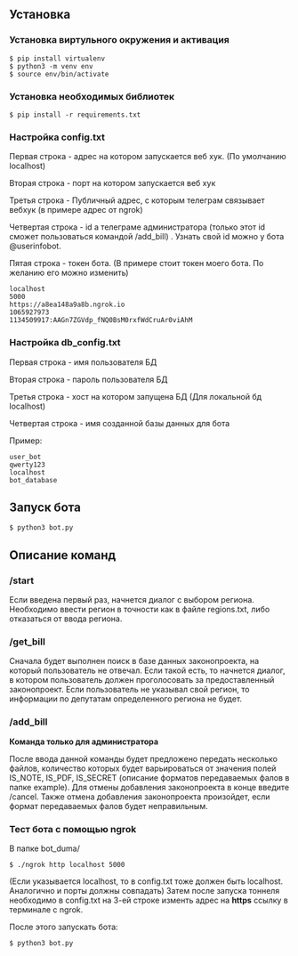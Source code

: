 ## Установка

### Установка виртульного окружения и активация

```commandline
$ pip install virtualenv
$ python3 -m venv env
$ source env/bin/activate
```

### Установка необходимых библиотек

```commandline
$ pip install -r requirements.txt
```

### Настройка config.txt

Первая строка - адрес на котором запускается веб хук. (По умолчанию localhost)

Вторая строка - порт на котором запускается веб хук

Третья строка - Публичный адрес, с которым телеграм связывает вебхук (в примере адрес от ngrok)

Четвертая строка - id а телеграме администратора (только этот id сможет пользоваться командой /add_bill) 
. Узнать свой id можно у бота @userinfobot.

Пятая строка - токен бота. (В примере стоит токен моего бота. По желанию его можно изменить)

```text
localhost
5000
https://a8ea148a9a8b.ngrok.io
1065927973
1134509917:AAGn7ZGVdp_fNQ0BsM0rxfWdCruAr0viAhM

```


### Настройка db_config.txt

Первая строка - имя пользователя БД

Вторая строка - пароль пользователя БД

Третья строка - хост на котором запущена БД (Для локальной бд localhost)

Четвертая строка - имя созданной базы данных для бота

Пример:

```text
user_bot
qwerty123
localhost
bot_database
```

## Запуск бота

```commandline
$ python3 bot.py
```

## Описание команд

### /start
Если введена первый раз, начнется диалог с выбором региона. Необходимо ввести регион в точности как в файле regions.txt, либо отказаться от ввода региона.
 
### /get_bill
Сначала будет выполнен поиск в базе данных законопроекта, на который пользователь не отвечал. Если такой есть, то
начнется диалог, в котором пользователь должен проголосовать за предоставленный законопроект. Если 
пользователь не указывал свой регион, то информации по депутатам определенного региона не будет.

### /add_bill

__Команда только для администратора__

После ввода данной команды будет предложено передать несколько файлов, количество которых будет варьироваться от значения 
полей IS_NOTE, IS_PDF, IS_SECRET (описание форматов передаваемых фалов в папке example).
Для отмены добавления законопроекта в конце введите /cancel. Также отмена добавления законопроекта произойдет, если формат передаваемых фалов будет неправильным.


### Тест бота с помощью ngrok

В папке bot_duma/

```consoletext
$ ./ngrok http localhost 5000
```

(Если указывается localhost, то в config.txt тоже должен быть localhost. Аналогично и порты должны совпадать)
Затем после запуска тоннеля необходимо в config.txt на 3-ей строке изменть адрес на __https__ ссылку в терминале с ngrok.

После этого запускать бота:
```commandline
$ python3 bot.py
```